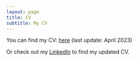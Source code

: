```yaml
---
layout: page
title: CV
subtitle: My CV 
---
```

You can find my CV: <a href="https://github.com/yunigma/yunigma.github.io/blob/master/docs/CV_jul_github.pdf">here</a> (last update: April 2023)

Or check out my [LinkedIn](https://www.linkedin.com/in/yulia-nigmatulina-03386a1b/?originalSubdomain=ch) to find my updated CV.